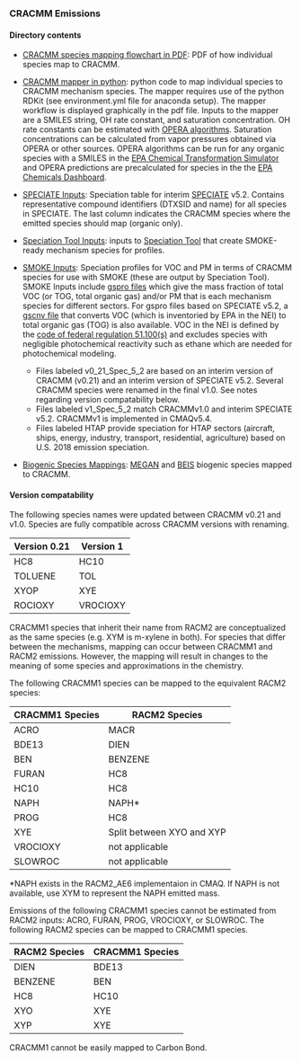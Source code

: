 ### CRACMM Emissions

#### Directory contents

- [CRACMM species mapping flowchart in PDF](cracmm_mapping_flowchart_v1.pdf): PDF of how individual species map to CRACMM.

- [CRACMM mapper in python](cracmm_mapper.py): python code to map individual species to CRACMM mechanism species. The mapper requires use of the python RDKit (see environment.yml file for anaconda setup). The mapper workflow is displayed graphically in the pdf file. Inputs to the mapper are a SMILES string, OH rate constant, and saturation concentration. OH rate constants can be estimated with [OPERA algorithms](https://github.com/kmansouri/OPERA). Saturation concentrations can be calculated from vapor pressures obtained via OPERA or other sources. OPERA algorithms can be run for any organic species with a SMILES in the [EPA Chemical Transformation Simulator](https://qed.epa.gov/cts/pchemprop/input/) and OPERA predictions are precalculated for species in the the [EPA Chemicals Dashboard](https://comptox.epa.gov/dashboard/). 

- [SPECIATE Inputs](SPECIATEInputs): Speciation table for interim [SPECIATE](https://www.epa.gov/air-emissions-modeling/speciate) v5.2. Contains representative compound identifiers (DTXSID and name) for all species in SPECIATE. The last column indicates the CRACMM species where the emitted species should map (organic only).

- [Speciation Tool Inputs](SpeciationToolInputs): inputs to [Speciation Tool](https://github.com/CMASCenter/Speciation-Tool) that create SMOKE-ready mechanism species for profiles.

- [SMOKE Inputs](SMOKEInputs): Speciation profiles for VOC and PM in terms of CRACMM species for use with SMOKE (these are output by Speciation Tool). SMOKE Inputs include [gspro files](https://www.cmascenter.org/smoke/documentation/2.1/html/ch08s05s02.html) which give the mass fraction of total VOC (or TOG, total organic gas) and/or PM that is each mechanism species for different sectors. 
  For gspro files based on SPECIATE v5.2, a [gscnv file](https://www.cmascenter.org/smoke/documentation/2.1/html/ch08s05.html#sect_input_gscnv) that converts VOC (which is inventoried by EPA in the NEI) to total organic gas (TOG) is also available. VOC in the NEI is defined by the [code of federal regulation 51.100(s)](https://www.govinfo.gov/content/pkg/CFR-2019-title40-vol2/xml/CFR-2019-title40-vol2-part51.xml#seqnum51.100) and excludes species with negligible photochemical reactivity such as ethane which are needed for photochemical modeling.
  - Files labeled v0_21_Spec_5_2 are based on an interim version of CRACMM (v0.21) and an interim version of SPECIATE v5.2. Several CRACMM species were renamed in the final v1.0. See notes regarding version compatability below.
  - Files labeled v1_Spec_5_2 match CRACMMv1.0 and interim SPECIATE v5.2. CRACMMv1 is implemented in CMAQv5.4.
  - Files labeled HTAP provide speciation for HTAP sectors (aircraft, ships, energy, industry, transport, residential, agriculture) based on U.S. 2018 emission speciation.

- [Biogenic Species Mappings](BiogenicMappings): [MEGAN](https://bai.ess.uci.edu/megan) and [BEIS](https://www.epa.gov/air-emissions-modeling/biogenic-emission-inventory-system-beis) biogenic species mapped to CRACMM.

#### Version compatability

The following species names were updated between CRACMM v0.21 and v1.0. Species are fully compatible across CRACMM versions with renaming.

| Version 0.21  | Version 1 |
| ------------- | --------- |
| HC8           | HC10      |
| TOLUENE       | TOL       |
| XYOP          | XYE       |
| ROCIOXY       | VROCIOXY  |

CRACMM1 species that inherit their name from RACM2 are conceptualized as the same species (e.g. XYM is m-xylene in both). For species that differ between the mechanisms, mapping can occur between CRACMM1 and RACM2 emissions. However, the mapping will result in changes to the meaning of some species and approximations in the chemistry. 

The following CRACMM1 species can be mapped to the equivalent RACM2 species:

| CRACMM1 Species | RACM2 Species |
| -------- | --------- |
| ACRO     | MACR |
| BDE13    | DIEN |
| BEN      | BENZENE |
| FURAN    | HC8 |
| HC10     | HC8 |
| NAPH     | NAPH* |
| PROG     | HC8 |
| XYE      | Split between XYO and XYP |
| VROCIOXY | not applicable |
| SLOWROC  | not applicable |

*NAPH exists in the RACM2_AE6 implementaion in CMAQ. If NAPH is not available, use XYM to represent the NAPH emitted mass.

Emissions of the following CRACMM1 species cannot be estimated from RACM2 inputs: ACRO, FURAN, PROG, VROCIOXY, or SLOWROC. The following RACM2 species can be mapped to CRACMM1 species.

| RACM2 Species | CRACMM1 Species |
| -------- | --------- |
| DIEN     | BDE13 |
| BENZENE  | BEN |
| HC8      | HC10 |
| XYO      | XYE |
| XYP      | XYE |

CRACMM1 cannot be easily mapped to Carbon Bond.
